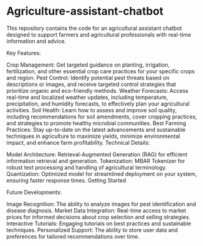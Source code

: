 # Agriculture-assistant-chatbot
This repository contains the code for an agricultural assistant chatbot designed to support farmers and agricultural professionals with real-time information and advice.

Key Features:

Crop Management: Get targeted guidance on planting, irrigation, fertilization, and other essential crop care practices for your specific crops and region.
Pest Control: Identify potential pest threats based on descriptions or images, and receive targeted control strategies that prioritize organic and eco-friendly methods.
Weather Forecasts: Access real-time and localized weather updates, including temperature, precipitation, and humidity forecasts, to effectively plan your agricultural activities.
Soil Health: Learn how to assess and improve soil quality, including recommendations for soil amendments, cover cropping practices, and strategies to promote healthy microbial communities.
Best Farming Practices: Stay up-to-date on the latest advancements and sustainable techniques in agriculture to maximize yields, minimize environmental impact, and enhance farm profitability.
Technical Details:

Model Architecture: Retrieval-Augmented Generation (RAG) for efficient information retrieval and generation.
Tokenization: MBAR Tokenizer for robust text processing and handling of agricultural terminology.
Quantization: Optimized model for streamlined deployment on your system, ensuring faster response times.
Getting Started




Future Developments:

Image Recognition: The ability to analyze images for pest identification and disease diagnosis.
Market Data Integration: Real-time access to market prices for informed decisions about crop selection and selling strategies.
Interactive Tutorials: Engaging tutorials on best practices and sustainable techniques.
Personalized Support: The ability to store user data and preferences for tailored recommendations over time.
